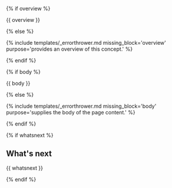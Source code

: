 {% if overview %}

{{ overview }}

{% else %}

{% include templates/_errorthrower.md missing_block='overview' purpose='provides an overview of this concept.' %}

{% endif %}

{% if body %}

{{ body }}

{% else %}

{% include templates/_errorthrower.md missing_block='body' purpose='supplies the body of the page content.' %}

{% endif %}

{% if whatsnext %}

## What's next

{{ whatsnext }}

{% endif %}
